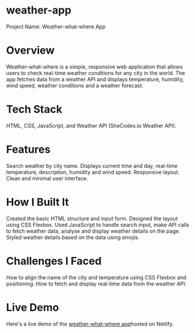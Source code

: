 # weather-app

Project Name: Weather-what-where App

# Overview

Weather-what-where is a simple, responsive web application that allows users to check
real-time weather conditions for any city in the world. The app fetches data from a weather
API and displays temperature, humidity, wind speed, weather conditions and a weather forecast.

# Tech Stack

HTML, CSS, JavaScript, and Weather API (SheCodes.io Weather API).

# Features

Search weather by city name.
Displays current time and day, real-time temperature, description, humidity and wind speed.
Responsive layout.
Clean and minimal user interface.

# How I Built It

Created the basic HTML structure and input form.
Designed the layout using CSS Flexbox.
Used JavaScript to handle search input, make API calls to fetch weather data, analyse and display
weather details on the page.
Styled weather details based on the data using emojis.

# Challenges I Faced

How to align the name of the city and temperature using CSS Flexbox and positioning.
How to fetch and display real-time data from the weather API.

# Live Demo

Here's a live demo of the <a href="https://weatherwhatwhere.netlify.app/">
weather-what-where app</a>hosted on Netlify.
